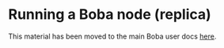 # Running a Boba node (replica)

This material has been moved to the main Boba user docs [here](https://docs.boba.network/developer-docs/011_running-replica-node).